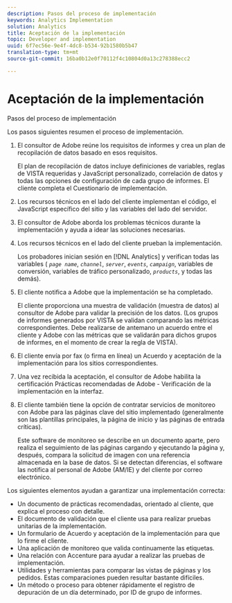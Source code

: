 ```yaml
---
description: Pasos del proceso de implementación
keywords: Analytics Implementation
solution: Analytics
title: Aceptación de la implementación
topic: Developer and implementation
uuid: 6f7ec56e-9e4f-4dc8-b534-92b1580b5b47
translation-type: tm+mt
source-git-commit: 16ba0b12e0f70112f4c10804d0a13c278388ecc2

---
```



# Aceptación de la implementación

Pasos del proceso de implementación

Los pasos siguientes resumen el proceso de implementación.

1. El consultor de Adobe reúne los requisitos de informes y crea un plan de recopilación de datos basado en esos requisitos.

   El plan de recopilación de datos incluye definiciones de variables, reglas de VISTA requeridas y JavaScript personalizado, correlación de datos y todas las opciones de configuración de cada grupo de informes. El cliente completa el Cuestionario de implementación.
1. Los recursos técnicos en el lado del cliente implementan el código, el JavaScript específico del sitio y las variables del lado del servidor.
1. El consultor de Adobe aborda los problemas técnicos durante la implementación y ayuda a idear las soluciones necesarias.
1. Los recursos técnicos en el lado del cliente prueban la implementación.

   Los probadores inician sesión en [!DNL Analytics] y verifican todas las variables ( *`page name`*, *`channel`*, *`server`*, *`events`*, *`campaign`*, variables de conversión, variables de tráfico personalizado, *`products`*, y todas las demás).
1. El cliente notifica a Adobe que la implementación se ha completado.

   El cliente proporciona una muestra de validación (muestra de datos) al consultor de Adobe para validar la precisión de los datos. (Los grupos de informes generados por VISTA se validan comparando las métricas correspondientes. Debe realizarse de antemano un acuerdo entre el cliente y Adobe con las métricas que se validarán para dichos grupos de informes, en el momento de crear la regla de VISTA).
1. El cliente envía por fax (o firma en línea) un Acuerdo y aceptación de la implementación para los sitios correspondientes.
1. Una vez recibida la aceptación, el consultor de Adobe habilita la certificación Prácticas recomendadas de Adobe - Verificación de la implementación en la interfaz.
1. El cliente también tiene la opción de contratar servicios de monitoreo con Adobe para las páginas clave del sitio implementado (generalmente son las plantillas principales, la página de inicio y las páginas de entrada críticas).

   Este software de monitoreo se describe en un documento aparte, pero realiza el seguimiento de las páginas cargando y ejecutando la página y, después, compara la solicitud de imagen con una referencia almacenada en la base de datos. Si se detectan diferencias, el software las notifica al personal de Adobe (AM/IE) y del cliente por correo electrónico.

Los siguientes elementos ayudan a garantizar una implementación correcta:

* Un documento de prácticas recomendadas, orientado al cliente, que explica el proceso con detalle.
* El documento de validación que el cliente usa para realizar pruebas unitarias de la implementación.
* Un formulario de Acuerdo y aceptación de la implementación para que lo firme el cliente.
* Una aplicación de monitoreo que valida continuamente las etiquetas.
* Una relación con Accenture para ayudar a realizar las pruebas de implementación.
* Utilidades y herramientas para comparar las vistas de páginas y los pedidos. Estas comparaciones pueden resultar bastante difíciles.
* Un método o proceso para obtener rápidamente el registro de depuración de un día determinado, por ID de grupo de informes.

